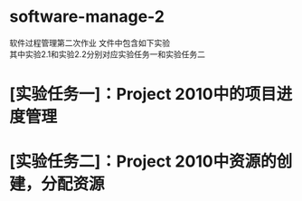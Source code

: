 # software-manage-2
软件过程管理第二次作业
文件中包含如下实验<br>
其中实验2.1和实验2.2分别对应实验任务一和实验任务二<br>


[实验任务一]：Project 2010中的项目进度管理
==========================
[实验任务二]：Project 2010中资源的创建，分配资源
==========================
